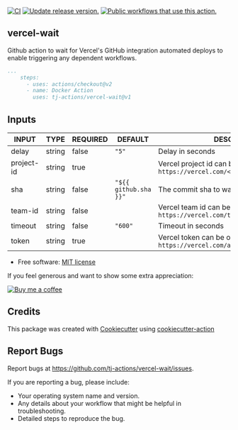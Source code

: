 [![CI](https://github.com/tj-actions/vercel-wait/workflows/CI/badge.svg)](https://github.com/tj-actions/vercel-wait/actions?query=workflow%3ACI)
[![Update release version.](https://github.com/tj-actions/vercel-wait/workflows/Update%20release%20version./badge.svg)](https://github.com/tj-actions/vercel-wait/actions?query=workflow%3A%22Update+release+version.%22)
[![Public workflows that use this action.](https://img.shields.io/endpoint?url=https%3A%2F%2Fused-by.vercel.app%2Fapi%2Fgithub-actions%2Fused-by%3Faction%3Dtj-actions%2Fvercel-wait%26badge%3Dtrue)](https://github.com/search?o=desc\&q=tj-actions+vercel-wait+path%3A.github%2Fworkflows+language%3AYAML\&s=\&type=Code)

## vercel-wait

Github action to wait for Vercel's GitHub integration automated deploys to enable triggering any dependent workflows.

```yaml
...
    steps:
      - uses: actions/checkout@v2
      - name: Docker Action
        uses: tj-actions/vercel-wait@v1
```

## Inputs

<!-- AUTO-DOC-INPUT:START - Do not remove or modify this section -->

|   INPUT    |  TYPE  | REQUIRED |        DEFAULT        |                                       DESCRIPTION                                        |
|------------|--------|----------|-----------------------|------------------------------------------------------------------------------------------|
|   delay    | string |  false   |         `"5"`         |                                     Delay in seconds                                     |
| project-id | string |   true   |                       | Vercel project id can be obtained from<br>`https://vercel.com/<team>/<project>/settings` |
|    sha     | string |  false   | `"${{ github.sha }}"` |                                The commit sha to wait for                                |
|  team-id   | string |  false   |                       |    Vercel team id can be obtained from<br>`https://vercel.com/teams/<team>/settings`     |
|  timeout   | string |  false   |        `"600"`        |                                    Timeout in seconds                                    |
|   token    | string |   true   |                       |        Vercel token can be obtained from `https://vercel.com/account/tokens`<br>         |

<!-- AUTO-DOC-INPUT:END -->

*   Free software: [MIT license](LICENSE)

If you feel generous and want to show some extra appreciation:

[![Buy me a coffee][buymeacoffee-shield]][buymeacoffee]

[buymeacoffee]: https://www.buymeacoffee.com/jackton1

[buymeacoffee-shield]: https://www.buymeacoffee.com/assets/img/custom_images/orange_img.png

## Credits

This package was created with [Cookiecutter](https://github.com/cookiecutter/cookiecutter) using [cookiecutter-action](https://github.com/tj-actions/cookiecutter-action)

## Report Bugs

Report bugs at https://github.com/tj-actions/vercel-wait/issues.

If you are reporting a bug, please include:

*   Your operating system name and version.
*   Any details about your workflow that might be helpful in troubleshooting.
*   Detailed steps to reproduce the bug.
